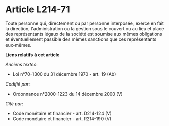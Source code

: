 # Article L214-71

Toute personne qui, directement ou par personne interposée, exerce en fait la direction, l'administration ou la gestion sous
le couvert ou au lieu et place des représentants légaux de la société est soumise aux mêmes obligations et éventuellement
passible des mêmes sanctions que ces représentants eux-mêmes.

**Liens relatifs à cet article**

_Anciens textes_:

  - Loi n°70-1300 du 31 décembre 1970 - art. 19 (Ab)

_Codifié par_:

  - Ordonnance n°2000-1223 du 14 décembre 2000 (V)

_Cité par_:

  - Code monétaire et financier - art. D214-124 (V)
  - Code monétaire et financier - art. R214-190 (V)
